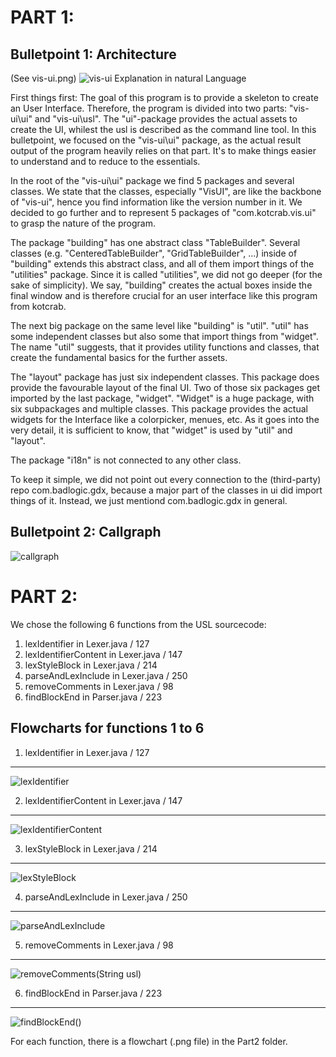 PART 1:
=======
Bulletpoint 1: Architecture
-------

(See vis-ui.png)
![vis-ui](https://github.com/HuberNicolas/swc-group38/blob/master/SoftCon2020_Assignment_1/Part1/vis-ui.jpg "vis-ui Architecture")
Explanation in natural Language

First things first: The goal of this program is to provide a skeleton to create an User Interface. Therefore, the program is divided into two parts: "vis-ui\\ui" and "vis-ui\\usl". The "ui"-package provides the actual assets to create the UI, whilest the usl is described as the command line tool. In this bulletpoint, we focused on the "vis-ui\\ui" package, as the actual result output of the program heavily relies on that part. It's to make things easier to understand and to reduce to the essentials. 

In the root of the "vis-ui\\ui" package we find 5 packages and several classes. We state that the classes, especially "VisUI", are like the backbone of "vis-ui", hence you find information like the version number in it. We decided to go further and to represent 5 packages of "com.kotcrab.vis.ui" to grasp the nature of the program.

The package "building" has one abstract class "TableBuilder". Several classes (e.g. "CenteredTableBuilder", "GridTableBuilder", ...) inside of "building" extends this abstract class, and all of them import things of the "utilities" package. Since it is called "utilities", we did not go deeper (for the sake of simplicity). We say, "building" creates the actual boxes inside the final window and is therefore crucial for an user interface like this program from kotcrab.

The next big package on the same level like "building" is "util". "util" has some independent classes but also some that import things from "widget". The name "util" suggests, that it provides utility functions and classes, that create the fundamental basics for the further assets.

The "layout" package has just six independent classes. This package does provide the favourable layout of the final UI. Two of those six packages get imported by the last package, "widget". "Widget" is a huge package, with six subpackages and multiple classes. This package provides the actual widgets for the Interface like a colorpicker, menues, etc. As it goes into the very detail, it is sufficient to know, that "widget" is used by "util" and "layout".

The package "i18n" is not connected to any other class.

To keep it simple, we did not point out every connection to the (third-party) repo com.badlogic.gdx, because a major part of the classes in ui did import things of it. Instead, we just mentiond com.badlogic.gdx in general.

Bulletpoint 2: Callgraph
-------
![callgraph](https://github.com/HuberNicolas/swc-group38/blob/master/SoftCon2020_Assignment_1/Part1/Call_graph.png "Visualisation of a Callgraph")


PART 2:
======
We chose the following 6 functions from the USL sourcecode:

1. lexIdentifier in Lexer.java / 127
2. lexIdentifierContent in Lexer.java / 147
3. lexStyleBlock in Lexer.java / 214
4. parseAndLexInclude in Lexer.java / 250
5. removeComments in Lexer.java / 98
6. findBlockEnd in  Parser.java / 223

Flowcharts for functions 1 to 6
-------


1. lexIdentifier in Lexer.java / 127
------
![lexIdentifier](https://github.com/HuberNicolas/swc-group38/blob/master/SoftCon2020_Assignment_1/Part2/lexidentifier_final.png)


2. lexIdentifierContent in Lexer.java / 147
------
![lexIdentifierContent](https://github.com/HuberNicolas/swc-group38/blob/master/SoftCon2020_Assignment_1/Part2/lexIdentifierContent_final.png)


3. lexStyleBlock in Lexer.java / 214
------
![lexStyleBlock](https://github.com/HuberNicolas/swc-group38/blob/master/SoftCon2020_Assignment_1/Part2/data_flow_lexStyleBlock.png)


4. parseAndLexInclude in Lexer.java / 250
------
![parseAndLexInclude](https://github.com/HuberNicolas/swc-group38/blob/master/SoftCon2020_Assignment_1/Part2/parseAndLexInclude.png)


5. removeComments in Lexer.java / 98
------
![removeComments(String usl)](https://github.com/HuberNicolas/swc-group38/blob/master/SoftCon2020_Assignment_1/Part2/removeComments.png)


6. findBlockEnd in  Parser.java / 223
------
![findBlockEnd()](https://github.com/HuberNicolas/swc-group38/blob/master/SoftCon2020_Assignment_1/Part2/findBlockEnd.png)

For each function, there is a flowchart (.png file) in the Part2 folder.
